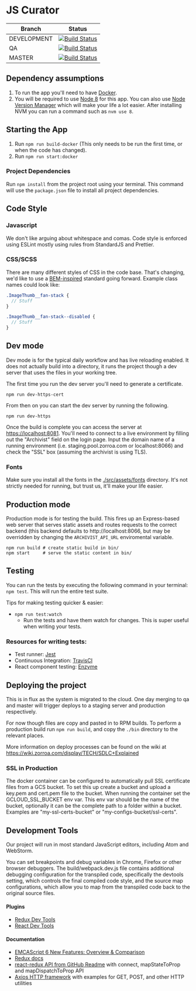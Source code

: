 # JS Curator


| Branch | Status |
|--------|--------|
|DEVELOPMENT | [![Build Status](https://travis-ci.com/Zorroa/zorroa-js-curator.svg?token=DkSE9z1EaP34PLjqWxX2&branch=development)](https://travis-ci.com/Zorroa/zorroa-server) |
| QA | [![Build Status](https://travis-ci.com/Zorroa/zorroa-js-curator.svg?token=DkSE9z1EaP34PLjqWxX2&branch=qa)](https://travis-ci.com/Zorroa/zorroa-server) |
| MASTER | [![Build Status](https://travis-ci.com/Zorroa/zorroa-js-curator.svg?token=DkSE9z1EaP34PLjqWxX2&branch=master)](https://travis-ci.com/Zorroa/zorroa-server) |

## Dependency assumptions

1. To run the app you'll need to have [Docker](https://www.docker.com/).
1. You will be required to use [Node 8](https://nodejs.org/en/) for this app.
    You can also use [Node Version Manager](https://github.com/creationix/nvm)
    which will make your life a lot easier. After installing NVM you can run a
    command such as `nvm use 8`.

## Starting the App
1. Run `npm run build-docker` (This only needs to be run the first time, or when
   the code has changed).
1. Run `npm run start:docker`

### Project Dependencies

Run `npm install` from the project root using your terminal. This command will
use the `package.json` file to install all project dependencies.

## Code Style

### Javascript

We don't like arguing about whitespace and comas. Code style is enforced using
ESLint mostly using rules from StandardJS and Prettier.

### CSS/SCSS

There are many different styles of CSS in the code base. That's changing, we'd
like to use a [BEM-inspired](getbem.com/introduction/) standard going forward.
Example class names could look like:

```scss
.ImageThumb__fan-stack {
  // Stuff
}

.ImageThumb__fan-stack--disabled {
  // Stuff
}
```

## Dev mode

Dev mode is for the typical daily workflow and has live reloading enabled. It
does not actually build into a directory, it runs the project though a dev
server that uses the files in your working tree.

The first time you run the dev server you'll need to generate a certificate.

```
npm run dev-https-cert
```

From then on you can start the dev server by running the following.

```
npm run dev-https
```

Once the build is complete you can access the server at
[https://localhost:8081](https://localhost:8081). You'll need to connect to a
live environment by filling out the "Archivist" field on the login page. Input
the domain name of a running environment (i.e. staging.pool.zorroa.com or
localhost:8066) and check the "SSL" box (assuming the archivist is using TLS).

### Fonts

Make sure you install all the fonts in the
[./src/assets/fonts](https://github.com/Zorroa/zorroa-js-curator/tree/master/src/assets/fonts)
directory. It's not strictly needed for running, but trust us, it'll make your
life easier.

## Production mode

Production mode is for testing the build. This fires up an Express-based web
server that serves static assets and routes requests to the correct backend
(this backend defaults to http://localhost:8066, but may be overridden by
changing the `ARCHIVIST_API_URL` enviromental variable.

```
npm run build # create static build in bin/
npm start     # serve the static content in bin/
```

## Testing

You can run the tests by executing the following command in your terminal:
`npm test`. This will run the entire test suite.

Tips for making testing quicker & easier:

- `npm run test:watch`
  - Run the tests and have them watch for changes. This is super useful when
    writing your tests.

### Resources for writing tests:

- Test runner: [Jest](https://github.com/facebook/jest/)
- Continuous Integration:
  [TravisCI](https://travis-ci.com/Zorroa/zorroa-js-curator/)
- React component testing: [Enzyme](http://airbnb.io/enzyme/)

## Deploying the project

This is in flux as the system is migrated to the cloud. One day merging to qa
and master will trigger deploys to a staging server and production respectively.

For now though files are copy and pasted in to RPM builds. To perform a
production build run `npm run build`, and copy the `./bin` directory to the
relevant places.

More information on deploy processes can be found on the wiki at
https://wiki.zorroa.com/display/TECH/SDLC+Explained

### SSL in Production

The docker container can be configured to automatically pull SSL certificate files from 
a GCS bucket. To set this up create a bucket and upload a key.pem and cert.pem file to the bucket.
When running the container set the GCLOUD_SSL_BUCKET env var. This env var should be the name of the 
bucket, optionally it can be the complete path to a folder within a bucket. Examples are "my-ssl-certs-bucket" 
or "my-configs-bucket/ssl-certs".

## Development Tools

Our project will run in most standard JavaScript editors, including Atom and
WebStorm.

You can set breakpoints and debug variables in Chrome, Firefox or other browser
debuggers. The build/webpack.dev.js file contains additional debugging
configuration for the transpiled code, specifically the devtools setting, which
controls the final compiled code style, and the source map configurations, which
allow you to map from the transpiled code back to the original source files.

#### Plugins

- [Redux Dev Tools](https://github.com/gaearon/redux-devtools)
- [React Dev Tools](https://github.com/facebook/react-devtools)

#### Documentation

- [EMCAScript 6 New Features: Overview & Comparison](http://es6-features.org)
- [Redux docs](http://redux.js.org/)
- [react-redux API from GitHub Readme](https://github.com/reactjs/react-redux/blob/master/docs/api.md)
  with connect, mapStateToProp and mapDispatchToProp API
- [Axios HTTP framework](https://github.com/mzabriskie/axios) with examples for
  GET, POST, and other HTTP utilities
